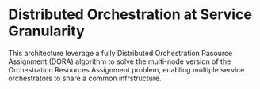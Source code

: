 # Distributed Orchestration at Service Granularity

This architecture leverage a fully Distributed Orchestration Rasource Assignment (DORA) algorithm to solve the multi-node version of the Orchestration Resources Assignment problem, enabling multiple service orchestrators to share a common infrstructure.
